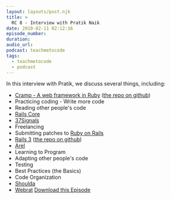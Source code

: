 ```yaml
---
layout: layouts/post.njk
title: >
  RC 8 - Interview with Pratik Naik
date: 2010-02-11 02:12:16
episode_number:
duration:
audio_url:
podcast: teachmetocode
tags:
  - teachmetocode
  - podcast
---
```


In this interview with Pratik, we discuss several things, including:

- [Cramp - A web framework in Ruby](https://m.onkey.org/2010/1/7/introducing-cramp) ([the repo on github](https://github.com/lifo/cramp))
- Practicing coding - Write more code
- Reading other people's code
- [Rails Core](https://rubyonrails.org/core)
- [37Signals](https://37signals.com/)
- Freelancing
- Submitting patches to [Ruby on Rails](https://rubyonrails.org)
- [Rails 3](https://rubyonrails.org) ([the repo on github](https://github.com/rails/rails))
- [Arel](https://github.com/rails/arel)
- Learning to Program
- Adapting other people's code
- Testing
- Best Practices (the Basics)
- Code Organization
- [Shoulda](https://thoughtbot.com/community/)
- [Webrat](https://github.com/brynary/webrat)
  [Download this Episode](https://media.libsyn.com/media/charlesmaxwood/RailsCoach008InterviewwithPratikNaik.mp3)
